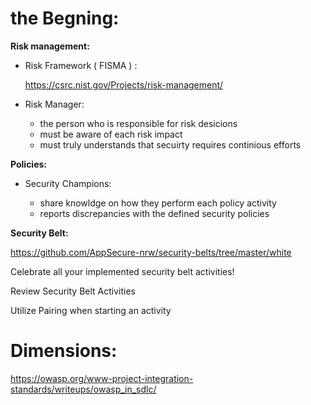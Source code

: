 
# the Begning:

**Risk management:**

  - Risk Framework ( FISMA ) :

      https://csrc.nist.gov/Projects/risk-management/
      
  - Risk Manager:
    - the person who is responsible for risk desicions
    - must be aware of each risk impact
    - must truly understands that secuirty requires continious efforts
  

**Policies:**

  - Security Champions:
    
    - share knowldge on how they perform each policy activity
    - reports discrepancies with the defined security policies 

**Security Belt:**

  https://github.com/AppSecure-nrw/security-belts/tree/master/white
  
  Celebrate all your implemented security belt activities!

  Review Security Belt Activities
  
  Utilize Pairing when starting an activity
  
  
  # Dimensions:
  
  https://owasp.org/www-project-integration-standards/writeups/owasp_in_sdlc/
